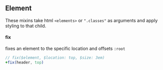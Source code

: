 ## Element
These mixins take html `<elements>` or `".classes"` as arguments and apply styling to that child.

#### fix
fixes an element to the specific location and offsets `:root`
```sass
// fix($element, $location: top, $size: 3em)
+fix(header, top)
